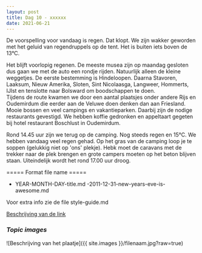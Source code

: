 ```yaml
---
layout: post
title: Dag 10 - xxxxxx
date: 2021-06-21
---
```

De voorspelling voor vandaag is regen. Dat klopt. We zijn wakker geworden met het geluid van regendruppels op de tent. Het is buiten iets boven de 13°C.  

Het blijft voorlopig regenen. De meeste musea zijn op maandag gesloten dus gaan we met de auto een rondje rijden. Natuurlijk alleen de kleine weggetjes. De eerste bestemming is Hindeloopen. Daarna Stavoren, Laaksum, Nieuw Amerika, Sloten, Sint Nicolaasga, Langweer, Hommerts, IJlst en tenslotte naar Bolsward om boodschappen te doen.  
Tijdens de route kwamen we door een aantal plaatsjes onder andere Rijs en Oudemirdum die eerder aan de Veluwe doen denken dan aan Friesland. Mooie bossen en veel campings en vakantieparken. Daarbij zijn de nodige restaurants gevestigd. We hebben koffie gedronken en appeltaart gegeten bij hotel restaurant Boschlust in Oudemirdum.  

Rond 14.45 uur zijn we terug op de camping. Nog steeds regen en 15°C. We hebben vandaag veel regen gehad. Op het gras van de camping loop je te soppen (gelukkig niet op 'ons' plekje). Hebk moet de caravans met de trekker naar de plek brengen en grote campers moeten op het beton blijven staan.  Uiteindelijk wordt het rond 17.00 uur droog.



===== Format file name =====
- YEAR-MONTH-DAY-title.md
-2011-12-31-new-years-eve-is-awesome.md

Voor extra info zie de file style-guide.md  

[Beschrijving van de link](http://example.com)  


### *Topic images*  

![Beschrijving van het plaatje]({{ site.images }}/filenaam.jpg?raw=true)
